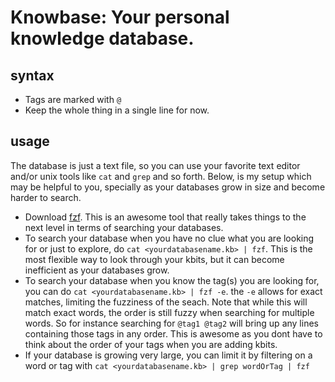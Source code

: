 # Knowbase: Your personal knowledge database.

## syntax

- Tags are marked with `@`
- Keep the whole thing in a single line for now.

## usage

The database is just a text file, so you can use your favorite text editor and/or
unix tools like `cat` and `grep` and so forth. Below, is my setup which may be
helpful to you, specially as your databases grow in size and become harder to
search.

- Download [fzf](https://github.com/junegunn/fzf). This is an awesome tool that really
    takes things to the next level in terms of searching your databases.
- To search your database when you have no clue what you are looking for or just to explore,
    do `cat <yourdatabasename.kb> | fzf`. This is the most flexible way to look through your
    kbits, but it can become inefficient as your databases grow.
- To search your database when you know the tag(s) you are looking for, you can do
    `cat <yourdatabasename.kb> | fzf -e`. the `-e` allows for exact matches, limiting the
    fuzziness of the seach. Note that while this will match exact words, the order is still
    fuzzy when searching for multiple words. So for instance searching for `@tag1 @tag2` will
    bring up any lines containing those tags in any order. This is awesome as you dont have to
    think about the order of your tags when you are adding kbits.
- If your database is growing very large, you can limit it by filtering on a word or tag with
    `cat <yourdatabasename.kb> | grep wordOrTag | fzf`

